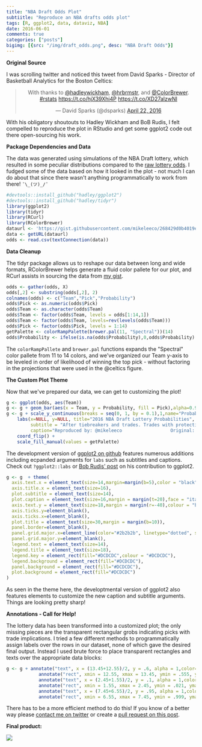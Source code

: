 ```yaml
---
title: "NBA Draft Odds Plot"
subtiitle: "Reproduce an NBA drafts odds plot"
tags: [R, ggplot2, data, dataviz, NBA]
date: 2016-06-01
comments: true
categories: ["posts"]
bigimg: [{src: "/img/draft_odds.png", desc: "NBA Draft Odds"}]
---
```


**Original Source**

I was scrolling twitter and noticed this tweet from David Sparks - Director of Basketball Analytics for the Boston Celtics:

<blockquote class="twitter-tweet" align="center" data-lang="en"><p lang="en" dir="ltr">With thanks to <a href="https://twitter.com/hadleywickham">@hadleywickham</a>, <a href="https://twitter.com/hrbrmstr">@hrbrmstr</a>, and <a href="https://twitter.com/ColorBrewer">@ColorBrewer</a>. <a href="https://twitter.com/hashtag/rstats?src=hash">#rstats</a> <a href="https://t.co/hjX39Xhi4P">https://t.co/hjX39Xhi4P</a> <a href="https://t.co/XD27alzwNI">https://t.co/XD27alzwNI</a></p>&mdash; David Sparks (@dsparks) <a href="https://twitter.com/dsparks/status/723497233988096004">April 22, 2016</a></blockquote>
<script async src="//platform.twitter.com/widgets.js" charset="utf-8"></script>

With his obligatory shoutouts to Hadley Wickham and BoB Rudis, I felt compelled to reproduce the plot in RStudio and get some ggplot2 code out there open-sourcing his work.


**Package Dependencies and Data**

The data was generated using simulations of the NBA Draft lottery, which resulted in some peculiar distributions compared to the [raw lottery odds](https://en.wikipedia.org/wiki/2016_NBA_draft). I fudged some of the data based on how it looked in the plot - not much I can do about that since there wasn't anything programmatically to work from there! `¯\_(ツ)_/¯`

```r
#devtools::install_github("hadley/ggplot2")
#devtools::install_github("hadley/tidyr")
library(ggplot2)
library(tidyr)
library(RCurl)
library(RColorBrewer)
dataurl <- 'https://gist.githubusercontent.com/mikeleeco/268429d0b4019ec30c4e547c16d7f766/raw/afa955af265d14a2f72780e4e0b87ffe469c0109/odds.csv'
data <- getURL(dataurl)                
odds <- read.csv(textConnection(data))
```

**Data Cleanup**

The tidyr package allows us to reshape our data between long and wide formats, RColorBrewer helps generate a fluid color pallete for our plot, and RCurl assists in sourcing the data from [my gist](https://gist.github.com/mikeleeco/268429d0b4019ec30c4e547c16d7f766#file-odds-csv).

```r
odds <- gather(odds, X)
odds[,2] <- substring(odds[,2], 2)
colnames(odds) <- c("Team","Pick","Probability")
odds$Pick <- as.numeric(odds$Pick)
odds$Team <- as.character(odds$Team)
odds$Team <- factor(odds$Team, levels = odds[1:14,1])
odds$Team <- factor(odds$Team, levels=rev(levels(odds$Team)))
odds$Pick <- factor(odds$Pick, levels = 1:14)
getPalette <- colorRampPalette(brewer.pal(11, "Spectral"))(14)
odds$Probability <- ifelse(is.na(odds$Probability),0,odds$Probability)
```

The `colorRampPallete` and `brewer.pal` functions expands the "Spectral" color pallete from 11 to 14 colors, and we've organized our Team y-axis to be leveled in order of likelihood of winning the top pick - without factoring in the projections that were used in the @celtics figure.

**The Custom Plot Theme**

Now that we've prepared our data, we can get to customizing the plot! 

```r
g <- ggplot(odds, aes(Team))
g <- g + geom_bar(aes(x = Team, y = Probability, fill = Pick),alpha=0.9,stat="identity")  
g <- g + scale_y_continuous(breaks = seq(0, 1, by = 0.1),1,name="Probability", labels=scales::percent) +
    labs(x=NULL, y=NULL, title="2016 NBA Draft Lottery Probabilities",
         subtitle = "After tiebreakers and trades. Trades with protections are indicated by a black border, and the receiving team is named. Based on 100,000 simulations",
         caption="Reproduced by: @mikeleeco                  Original: @dsparks                  Source: http://www.nba.com/celtics/news/sidebar/2016-draft-lottery-qa") +
    coord_flip() +
    scale_fill_manual(values = getPalette)
```

The development version of [ggplot2 on github](https://github.com/hadley/ggplot2) features numerous additions including ecpanded arguments for `labs` such as subtitles and captions. Check out `?ggplot2::labs` or [Bob Rudis' post](https://rud.is/b/2016/03/16/supreme-annotations/) on his contribution to ggplot2.

```r
g <- g  + theme(
  axis.text.x = element_text(size=14,margin=margin(b=5),color = "black"),
  axis.title.x = element_text(size=16),
  plot.subtitle = element_text(size=14),
  plot.caption = element_text(size=16,margin = margin(t=20),face = "italic", hjust = .5),
  axis.text.y = element_text(size=18,margin = margin(r=-40),colour = "black"),
  axis.ticks.y=element_blank(),
  axis.ticks.x=element_blank(),
  plot.title = element_text(size=30,margin = margin(b=10)),
  panel.border=element_blank(),
  panel.grid.major.x=element_line(color="#2b2b2b", linetype="dotted", size=0.15),
  panel.grid.major.y=element_blank(),
  legend.text = element_text(size=14),
  legend.title = element_text(size=18),
  legend.key = element_rect(fill="#DCDCDC",colour = "#DCDCDC"),
  legend.background = element_rect(fill="#DCDCDC"),
  panel.background = element_rect(fill="#DCDCDC"),
  plot.background = element_rect(fill="#DCDCDC")
)
```

As seen in the theme here, the developtmental version of ggplot2 also features elements to customize the new caption and subtitle arguments. Things are looking pretty sharp!

**Annotations - Call for Help!**

The lottery data has been transformed into a customized plot; the only missing pieces are the transparent rectangular grobs indicating picks with trade implications. I tried a few different methods to programmatically assign labels over the rows in our dataset, none of which gave the desired final output. Instead I used brute force to place transparent rectangles and texts over the appropriate data blocks:

```r
g <- g + annotate("text", x = (13.45+12.55)/2, y = .6, alpha = 1,color="black", label="to PHI", size= rel(7)) +
            annotate("rect", xmin = 12.55, xmax = 13.45, ymin = .555, ymax = 1, alpha = .3,color="black") +
            annotate("text", x = (2.45+1.55)/2, y = .1, alpha = 1,color="black", label="to PHX", size= rel(7)) +
            annotate("rect", xmin = 1.55, xmax = 2.45, ymin = .021, ymax = 1, alpha = .3,color="black") +
            annotate("text", x = (7.45+6.55)/2, y = .95, alpha = 1,color="black", label="to CHI >", size= rel(7)) +
            annotate("rect", xmin = 6.55, xmax = 7.45, ymin = .999, ymax = 1, alpha = .3,color="black")
```

There has to be a more efficient method to do this! If you know of a better way please [contact me on twitter](http://www.twitter.com/mikeleeco) or create a [pull request on this post](https://github.com/mikeleeco/mikeleeco.github.com/blob/master/_source/2016-06-01-NBA-Draft-Odds-Plot.Rmd).

**Final product:**
<div class="row"><img src="/img/draft_odds.png" class="img-responsive center-block"/></div>
